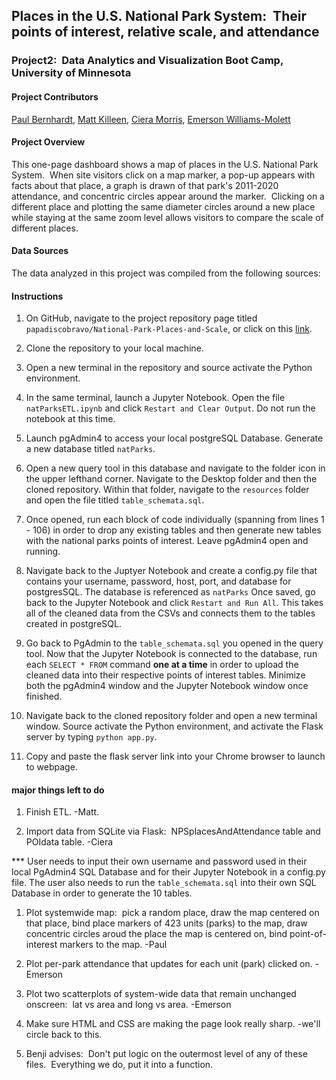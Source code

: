 ## Places in the U.S. National Park System: &nbsp;Their points of interest, relative scale, and attendance

### Project2: &nbsp;Data Analytics and Visualization Boot Camp, University of Minnesota


#### Project Contributors
[Paul Bernhardt](https://github.com/papadiscobravo), [Matt Killeen](https://github.com/matthewkilleen0830), [Ciera Morris](https://github.com/cieranmorris), [Emerson Williams-Molett](https://github.com/emersonmolett)


#### Project Overview
This one-page dashboard shows a map of places in the U.S. National Park System.
&nbsp;When site visitors click on a map marker, a pop-up appears with facts about that place, a graph is drawn of that park's 2011-2020 attendance, and concentric circles appear around the marker. &nbsp;Clicking on a different place and plotting the same diameter circles around a new place while staying at the same zoom level allows visitors to compare the scale of different places.

#### Data Sources
The data analyzed in this project was compiled from the following sources:


#### Instructions
1. On GitHub, navigate to the project repository page titled `papadiscobravo/National-Park-Places-and-Scale`, or click on this [link]("https://github.com/papadiscobravo/National-Park-Places-and-Scale").

1. Clone the repository to your local machine.

1. Open a new terminal in the repository and source activate the Python environment.

1. In the same terminal, launch a Jupyter Notebook. Open the file `natParksETL.ipynb` and click `Restart and Clear Output`. Do not run the notebook at this time.

1. Launch pgAdmin4 to access your local postgreSQL Database. Generate a new database titled `natParks`.

1. Open a new query tool in this database and navigate to the folder icon in the upper lefthand corner. Navigate to the Desktop folder and then the cloned repository. Within that folder, navigate to the `resources` folder and open the file titled `table_schemata.sql`.

1. Once opened, run each block of code individually (spanning from lines 1 - 106) in order to drop any existing tables and then generate new tables with the national parks points of interest. Leave pgAdmin4 open and running.

1. Navigate back to the Juptyer Notebook and create a config.py file that contains your username, password, host, port, and database for postgresSQL. The database is referenced as `natParks` Once saved, go back to the Jupyter Notebook and click `Restart and Run All`. This takes all of the cleaned data from the CSVs and connects them to the tables created in postgreSQL.

1. Go back to PgAdmin to the `table_schemata.sql` you opened in the query tool. Now that the Jupyter Notebook is connected to the database, run each `SELECT * FROM` command **one at a time** in order to upload the cleaned data into their respective points of interest tables. Minimize both the pgAdmin4 window and the Jupyter Notebook window once finished.

1. Navigate back to the cloned repository folder and open a new terminal window. Source activate the Python environment, and activate the Flask server by typing `python app.py`.

1. Copy and paste the flask server link into your Chrome browser to launch to webpage.



#### major things left to do
1. Finish ETL. -Matt.

1. Import data from SQLite via Flask: &nbsp;NPSplacesAndAttendance table and POIdata table. -Ciera

*** User needs to input their own username and password used in their local PgAdmin4 SQL Database and for their Jupyter Notebook in a config.py file. The user also needs to run the `table_schemata.sql` into their own SQL Database in order to generate the 10 tables.

1. Plot systemwide map: &nbsp;pick a random place, draw the map centered on that place, bind place markers of 423 units (parks) to the map, draw concentric circles aroud the place the map is centered on, bind point-of-interest markers to the map. -Paul

1. Plot per-park attendance that updates for each unit (park) clicked on. -Emerson
 
1. Plot two scatterplots of system-wide data that remain unchanged onscreen: &nbsp;lat vs area and long vs area.  -Emerson

1. Make sure HTML and CSS are making the page look really sharp. -we'll circle back to this.

1. Benji advises: &nbsp;Don't put logic on the outermost level of any of these files.
&nbsp;Everything we do, put it into a function.